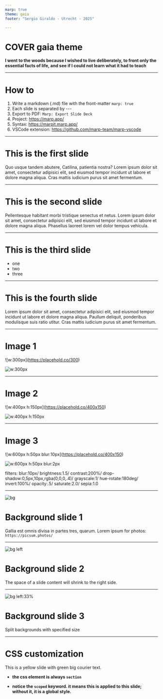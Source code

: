 ```yaml
---
marp: true
theme: gaia
footer: "Sergio Giraldo - Utrecht - 2025"

---
```


# COVER gaia theme

**I went to the woods because I wished to live deliberately, to front only the essential facts of life, and see if I could not learn what it had to teach**

---

<!-- paginate: true -->

# How to

1. Write a markdown (.md) file with the front-matter `marp: true`
2. Each slide is separated by ---
3. Export to PDF: `Marp: Export Slide Deck`
4. Project: https://marp.app/
5. Syntax: https://marpit.marp.app/
6. VSCode extension: https://github.com/marp-team/marp-vscode

---

# This is the first slide

Quo usque tandem abutere, Catilina, patientia nostra? Lorem ipsum dolor sit amet, consectetur adipisici elit, sed eiusmod tempor incidunt ut labore et dolore magna aliqua. Cras mattis iudicium purus sit amet fermentum.

---

# This is the second slide

Pellentesque habitant morbi tristique senectus et netus. Lorem ipsum dolor sit amet, consectetur adipisici elit, sed eiusmod tempor incidunt ut labore et dolore magna aliqua. Phasellus laoreet lorem vel dolor tempus vehicula.

---

<!-- _backgroundColor: orange -->
<!-- _color: white -->

# This is the third slide

* one
* two
* three

---

<!-- _footer: you can override with the _ in the directive. Only in this slide -->

# This is the fourth slide

Lorem ipsum dolor sit amet, consectetur adipisici elit, sed eiusmod tempor incidunt ut labore et dolore magna aliqua. Paullum deliquit, ponderibus modulisque suis ratio utitur. Cras mattis iudicium purus sit amet fermentum.

---

# Image 1

\!\[w:300px](https://placehold.co/300) 

![w:300px](https://placehold.co/300) 

---

# Image 2

\!\[w:400px h:150px](https://placehold.co/400x150) 

![w:400px h:150px](https://placehold.co/400x150)

---

# Image 3

\!\[w:600px h:50px blur:10px](https://placehold.co/400x150) 

![w:600px h:50px blur:2px](https://placehold.co/600x50)

filters: blur:10px/ brightness:1.5/ contrast:200%/ drop-shadow:0,5px,10px,rgba(0,0,0,.4)/ grayscale:1/ hue-rotate:180deg/ invert:100%/ opacity:.5/ saturate:2.0/ sepia:1.0

---

![bg](https://picsum.photos/500)

# Background slide 1

Gallia est omnis divisa in partes tres, quarum. Lorem ipsum for photos: `https://picsum.photos/`

---

![bg left](https://picsum.photos/id/29/720)

# Background slide 2

The space of a slide content will shrink to the right side.

---

![bg left:33%](https://picsum.photos/id/25/720)

# Background slide 3

Split backgrounds with specified size

---

# CSS customization

<style scoped>
section {
  background: yellow;
  color: green;
  font-family: Courier;
  font-size: xx-large;
}
</style>

This is a yellow slide with green big courier text.

* **the css element is always `section`**

* **notice the `scoped` keyword. it means this is applied to this slide; without it, it is a global style.**
